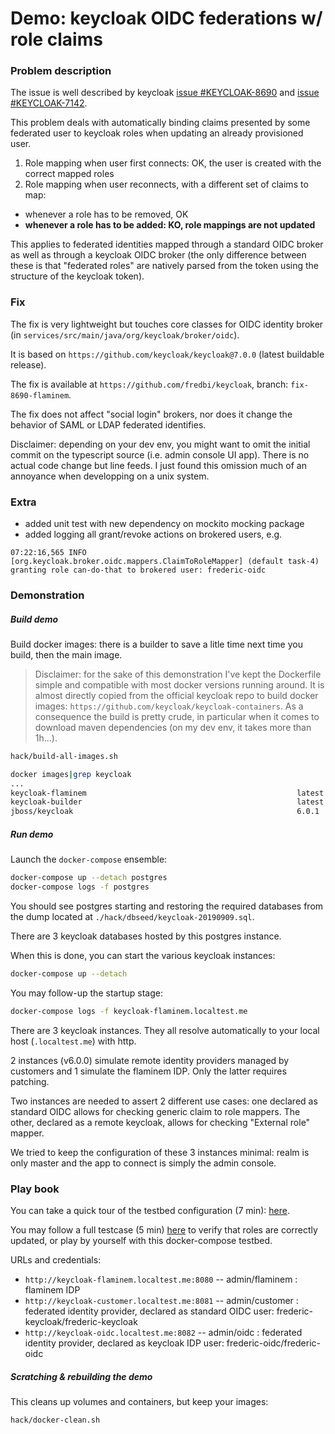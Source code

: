 # Demo: keycloak OIDC federations w/ role claims

### Problem description

The issue is well described by keycloak [issue #KEYCLOAK-8690](https://issues.jboss.org/browse/KEYCLOAK-8690)
and [issue #KEYCLOAK-7142](https://issues.jboss.org/browse/KEYCLOAK-7142).

This problem deals with automatically binding claims presented by some federated user to keycloak roles
when updating an already provisioned user.

1. Role mapping when user first connects: OK, the user is created with the correct mapped roles
2. Role mapping when user reconnects, with a different set of claims to map: 
  * whenever a role has to be removed, OK
  * **whenever a role has to be added: KO, role mappings are not updated**

This applies to federated identities mapped through a standard OIDC broker
as well as through a keycloak OIDC broker (the only difference between these is 
that "federated roles" are natively parsed from the token using the structure of the keycloak token).

### Fix

The fix is very lightweight but touches core classes for OIDC identity broker (in `services/src/main/java/org/keycloak/broker/oidc`).

It is based on `https://github.com/keycloak/keycloak@7.0.0` (latest buildable release).

The fix is available at `https://github.com/fredbi/keycloak`, branch: `fix-8690-flaminem`.

The fix does not affect "social login" brokers, nor does it change the behavior of SAML or LDAP federated identifies.

Disclaimer: depending on your dev env, you might want to omit the initial commit on the typescript source (i.e. admin console UI app).
There is no actual code change but line feeds. I just found this omission much of an annoyance when developping on a unix system.

### Extra

* added unit test with new dependency on mockito mocking package
* added logging all grant/revoke actions on brokered users, e.g.

```
07:22:16,565 INFO  [org.keycloak.broker.oidc.mappers.ClaimToRoleMapper] (default task-4) granting role can-do-that to brokered user: frederic-oidc
```

### Demonstration

##### Build demo

Build docker images: there is a builder to save a litle time next time you build, then the main image.

> Disclaimer: for the sake of this demonstration I've kept the Dockerfile simple and compatible with most docker versions running around.
> It is almost directly copied from the official keycloak repo to build docker images: `https://github.com/keycloak/keycloak-containers`.
> As a consequence the build is pretty crude, in particular when it comes to download maven dependencies (on my dev env, it takes more than 1h...).

```bash
hack/build-all-images.sh
```

```bash
docker images|grep keycloak
...
keycloak-flaminem                                               latest                            5e35fd54be45        7 minutes ago       1.22GB
keycloak-builder                                                latest                            91e39cf04dd9        28 hours ago        910MB
jboss/keycloak                                                  6.0.1                             3a6718ca4ee0        5 months ago        1.2GB
```

##### Run demo

Launch the `docker-compose` ensemble:

```bash 
docker-compose up --detach postgres 
docker-compose logs -f postgres 
```

You should see postgres starting and restoring the required databases from the dump located at `./hack/dbseed/keycloak-20190909.sql`.

There are 3 keycloak databases hosted by this postgres instance.

When this is done, you can start the various keycloak instances:

```bash
docker-compose up --detach
```

You may follow-up the startup stage:
```bash
docker-compose logs -f keycloak-flaminem.localtest.me
```

There are 3 keycloak instances. They all resolve automatically to your local host (`.localtest.me`) with http.

2 instances (v6.0.0) simulate remote identity providers managed by customers and 1 simulate the flaminem IDP. Only the latter requires patching.

Two instances are needed to assert 2 different use cases: one declared as standard OIDC allows for checking generic claim to role mappers. The other, declared as a 
remote keycloak, allows for checking "External role" mapper.

We tried to keep the configuration of these 3 instances minimal: realm is only master and the app to connect is simply the admin console.

### Play book

You can take a quick tour of the testbed configuration (7 min): [here](https://raw.githubusercontent.com/fredbi/flaminem-testbed/master/docs/config.mp4).

You may follow a full testcase (5 min) [here](https://raw.githubusercontent.com/fredbi/flaminem-testbed/master/docs/demo.mp4) to verify that roles are correctly updated, or play by yourself with this docker-compose testbed.

URLs and credentials:

* `http://keycloak-flaminem.localtest.me:8080`   -- admin/flaminem : flaminem IDP
* `http://keycloak-customer.localtest.me:8081`   -- admin/customer : federated identity provider, declared as standard OIDC
                                                    user: frederic-keycloak/frederic-keycloak
* `http://keycloak-oidc.localtest.me:8082`       -- admin/oidc : federated identity provider, declared as keycloak IDP
                                                    user: frederic-oidc/frederic-oidc



##### Scratching & rebuilding the demo

This cleans up volumes and containers, but keep your images:

```bash 
hack/docker-clean.sh
```
